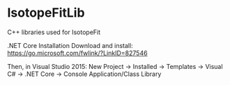 # IsotopeFitLib
C++ libraries used for IsotopeFit

.NET Core Installation
Download and install: https://go.microsoft.com/fwlink/?LinkID=827546

Then, in Visual Studio 2015:
New Project -> Installed -> Templates -> Visual C# -> .NET Core -> Console Application/Class Library